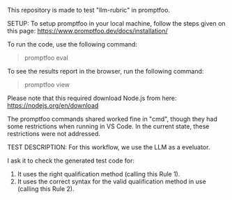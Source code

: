 This repository is made to test "llm-rubric" in promptfoo.

SETUP:
To setup promptfoo in your local machine, follow the steps given on this page:
https://www.promptfoo.dev/docs/installation/

To run the code, use the following command:
> promptfoo eval

To see the results report in the browser, run the following command:
> promptfoo view

Please note that this required download Node.js from here:
https://nodejs.org/en/download

The promptfoo commands shared worked fine in "cmd", though they had some restrictions when running in VS Code. In the current state, these restrictions were not addressed.

TEST DESCRIPTION:
For this workflow, we use the LLM as a eveluator.

I ask it to check the generated test code for:
1. It uses the right qualification method (calling this Rule 1).
2. It uses the correct syntax for the valid qualification method in use (calling this Rule 2).